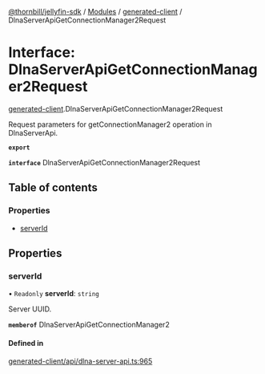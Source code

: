 [@thornbill/jellyfin-sdk](../README.md) / [Modules](../modules.md) / [generated-client](../modules/generated_client.md) / DlnaServerApiGetConnectionManager2Request

# Interface: DlnaServerApiGetConnectionManager2Request

[generated-client](../modules/generated_client.md).DlnaServerApiGetConnectionManager2Request

Request parameters for getConnectionManager2 operation in DlnaServerApi.

**`export`**

**`interface`** DlnaServerApiGetConnectionManager2Request

## Table of contents

### Properties

- [serverId](generated_client.DlnaServerApiGetConnectionManager2Request.md#serverid)

## Properties

### serverId

• `Readonly` **serverId**: `string`

Server UUID.

**`memberof`** DlnaServerApiGetConnectionManager2

#### Defined in

[generated-client/api/dlna-server-api.ts:965](https://github.com/thornbill/jellyfin-sdk-typescript/blob/c68c853/src/generated-client/api/dlna-server-api.ts#L965)
